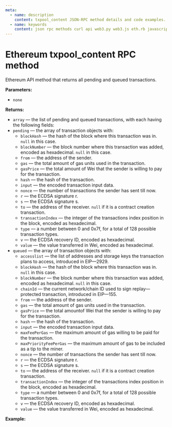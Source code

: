 ```yaml
---
meta:
  - name: description
    content: txpool_content JSON-RPC method details and code examples.
  - name: keywords
    content: json rpc methods curl api web3.py web3.js eth.rb javascript python ruby ethereum debug trace
---
```


# Ethereum txpool_content RPC method

Ethereum API method that returns all pending and queued transactions.

**Parameters:**

* `none`

**Returns:**

* `array` — the list of pending and queued transactions, with each having the following fields:
* `pending` — the array of transaction objects with:
  * `blockHash` — the hash of the block where this transaction was in. `null` in this case.
  * `blockNumber` — the block number where this transaction was added, encoded as hexadecimal. `null` in this case.
  * `from` — the address of the sender.
  * `gas` — the total amount of gas units used in the transaction.
  * `gasPrice` — the total amount of Wei that the sender is willing to pay for the transaction.
  * `hash` — the hash of the transaction.
  * `input` — the encoded transaction input data.
  * `nonce` — the number of transactions the sender has sent till now.
  * `r` — the ECDSA signature r.
  * `s` — the ECDSA signature s.
  * `to` — the address of the receiver. `null` if it is a contract creation transaction.
  * `transactionIndex` — the integer of the transactions index position in the block, encoded as hexadecimal.
  * `type` — a number between 0 and 0x7f, for a total of 128 possible transaction types.
  * `v` — the ECDSA recovery ID, encoded as hexadecimal.
  * `value` — the value transferred in Wei, encoded as hexadecimal.
* `queued` — the array of transaction objects with:
  * `accesslist` — the list of addresses and storage keys the transaction plans to access, introduced in EIP—2929.
  * `blockHash` — the hash of the block where this transaction was in. `null` in this case.
  * `blockNumber` — the block number where this transaction was added, encoded as hexadecimal. `null` in this case.
  * `chainId` — the current network/chain ID used to sign replay—protected transaction, introduced in EIP—155.
  * `from` — the address of the sender.
  * `gas` — the total amount of gas units used in the transaction.
  * `gasPrice` — the total amountof  Wei that the sender is willing to pay for the transaction.
  * `hash` — the hash of the transaction.
  * `input` — the encoded transaction input data.
  * `maxFeePerGas` — the maximum amount of gas willing to be paid for the transaction.
  * `maxPriorityFeePerGas` — the maximum amount of gas to be included as a tip to the miner.
  * `nonce` — the number of transactions the sender has sent till now.
  * `r` — the ECDSA signature r.
  * `s` — the ECDSA signature s.
  * `to` — the address of the receiver. `null` if it is a contract creation transaction.
  * `transactionIndex` — the integer of the transactions index position in the block, encoded as hexadecimal.
  * `type` — a number between 0 and 0x7f, for a total of 128 possible transaction types.
  * `v` — the ECDSA recovery ID, encoded as hexadecimal.
  * `value` — the value transferred in Wei, encoded as hexadecimal.

**Example:**

<CodeSwitcher :languages="{py:'web3.py', cr:'cURL'}">

<template v-slot:py>

``` py
from web3 import Web3
node_url = "CHAINSTACK_NODE_URL"
web3 = Web3(Web3.HTTPProvider(node_url))

pool = web3.geth.txpool.content()
print(pool)
```

</template>
<template v-slot:cr>

``` sh
curl -X POST "CHAINSTACK_NODE_URL" \
  -H 'Content-Type: application/json' \
  --data '{"method":"txpool_content","params":[],"id":1,"jsonrpc":"2.0"}'
```

</template>
</CodeSwitcher>
